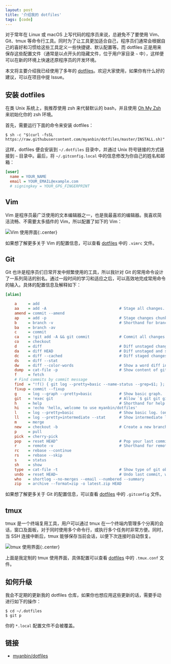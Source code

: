 ```yaml
---
layout: post
title: '介绍我的 dotfiles'
tags: [code]
---
```



对于常年在 Linux 或 macOS 上写代码的程序员来说，总避免不了要使用 Vim、Git、tmux 等命令行工具。同时为了让工具更加适合自己，程序员们通常会根据自己的喜好和习惯给这些工具定义一些快捷键、默认配置等。而 dotfiles 正是用来保存这些配置文件（通常是以点开头的隐藏文件，位于用户家目录 `~` 中），这样便可以在新的环境上快速还原程序员的开发环境。

本文将主要介绍我已经使用了多年的 [dotfiles](https://github.com/myanbin/dotfiles)。欢迎大家使用，如果你有什么好的建议，可以在项目中提 Issue。

## 安装 dotfiles

在类 Unix 系统上，我推荐使用 zsh 来代替默认的 bash，并且使用 [Oh My Zsh](https://github.com/robbyrussell/oh-my-zsh) 来初始化你的 zsh 环境。

首先，需要运行下面的命令来安装 dotfiles：

```terminal
$ sh -c "$(curl -fsSL https://raw.githubusercontent.com/myanbin/dotfiles/master/INSTALL.sh)"
```

这样，dotfiles 便会安装到 `~/.dotfiles` 目录中，并通过 Unix 符号链接的方式链接到 `~` 目录中。最后，将 `~/.gitconfig.local` 中的信息修改为你自己的姓名和邮箱：

```ini
[user]
  name = YOUR_NAME
  email = YOUR_EMAIL@example.com
  # signingkey = YOUR_GPG_FINGERPRINT
```

## Vim

Vim 是程序员最广泛使用的文本编辑器之一，也是我最喜欢的编辑器。我喜欢简洁流畅、不需要太多插件的 Vim，所以配置了如下的 Vim：

![Vim 使用界面]({{site.img_url}}/2019-dotfiles-vim.png){:.center}

如果想了解更多关于 Vim 的配置信息，可以查看 [dotfiles](https://github.com/myanbin/dotfiles) 中的 `.vimrc` 文件。

## Git

Git 也许是程序员们日常开发中频繁使用的工具，所以我针对 Git 的常用命令设计了一系列简洁的别名。通过一段时间的学习和适应之后，可以高效地完成常用命令的输入。具体的配置信息及解释如下：

```ini
[alias]

    a     = add
    aa    = add -A                                # Stage all changes.
    amend = commit --amend
    ap    = add -p                                # Stage changes chunk by chunk
    b     = branch -v                             # Shorthand for branch (verbose)
    ba    = branch -av
    c     = commit
    ca    = !git add -A && git commit             # Commit all changes.
    co    = checkout
    d     = diff                                  # Diff unstaged changes
    da    = diff HEAD                             # Diff unstaged and staged changes
    dc    = diff --cached                         # Diff staged changes
    ds    = diff --stat
    dw    = diff --color-words                    # Show a word diff instead a line
    dump  = cat-file -p                           # Show content of git object
    f     = fetch
    # Find commits by commit message
    find  = "!f() { git log --pretty=basic --name-status --grep=$1; }; f"
    fixup = commit --fixup
    g     = log --graph --pretty=basic            # Show basic graph.
    git   = !exec git                             # Allow `$ git git git...`
    h     = help                                  # Shorthand for help
    hi    = !echo 'hello, welcome to use myanbin/dotfiles'
    l     = log --pretty=basic                    # Show basic log. (oneline)
    ll    = log --pretty=intermediate --stat      # Show intermediate log.
    m     = merge
    new   = checkout -b                           # Create a new branch.
    p     = pull
    pick  = cherry-pick
    pop   = reset HEAD^                           # Pop your last commit out of the history
    r     = remote -v                             # Shorthand for remote (verbose)
    rc    = rebase --continue
    rs    = rebase --skip
    s     = status
    sh    = show
    type  = cat-file -t                           # Show type of git object
    undo  = reset HEAD~                           # Undo last commit, with files in uncommitted state
    who   = shortlog --no-merges --email --numbered --summary
    zip   = archive --format=zip -o latest.zip HEAD
```

如果想了解更多关于 Git 的配置信息，可以查看 [dotfiles](https://github.com/myanbin/dotfiles) 中的 `.gitconfig` 文件。

## tmux

tmux 是一个终端复用工具，用户可以通过 tmux 在一个终端内管理多个分离的会话，窗口及面板，对于同时使用多个命令行，或执行多个任务时非常方便。同时，当 SSH 连接中断后，tmux 能够保存当前会话，以便下次连接时自动恢复。

![tmux 使用界面]({{site.img_url}}/2019-dotfiles-tmux.png){:.center}


上面是我定制的 tmux 使用界面，具体配置可以查看 [dotfiles](https://github.com/myanbin/dotfiles) 中的 `.tmux.conf` 文件。


## 如何升级

我会不定期的更新我的 dotfiles 仓库，如果你也想应用这些更新的话，需要手动进行如下的操作：

```terminal
$ cd ~/.dotfiles
$ git p
```

你的 `*.local` 配置文件不会被覆盖。

## 链接

* [myanbin/dotfiles](https://github.com/myanbin/dotfiles)